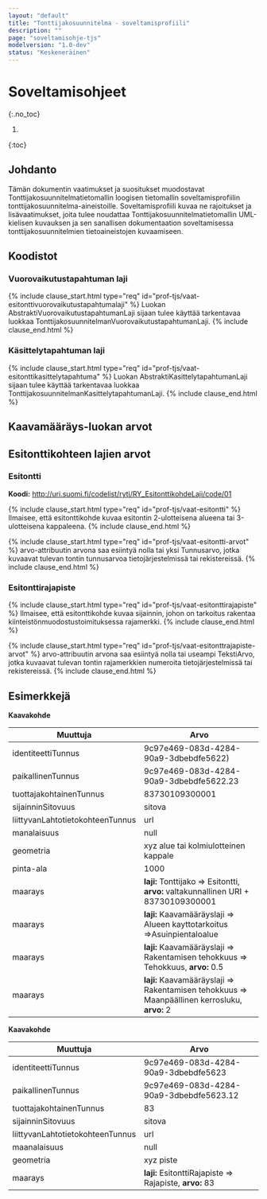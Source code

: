 ```yaml
---
layout: "default"
title: "Tonttijakosuunnitelma - soveltamisprofiili"
description: ""
page: "soveltamisohje-tjs"
modelversion: "1.0-dev"
status: "Keskeneräinen"
---
```

# Soveltamisohjeet
{:.no_toc}

1. 
{:toc}

## Johdanto

Tämän dokumentin vaatimukset ja suositukset muodostavat Tonttijakosuunnitelmatietomallin loogisen tietomallin soveltamisprofiilin tonttijakosuunnitelma-aineistoille. Soveltamisprofiili kuvaa ne rajoitukset ja lisävaatimukset, joita tulee noudattaa Tonttijakosuunnitelmatietomallin UML-kielisen kuvauksen ja sen sanallisen dokumentaation soveltamisessa tonttijakosuunnitelmien tietoaineistojen kuvaamiseen.

## Koodistot

### Vuorovaikutustapahtuman laji

<!--Lisää sisäiset linkit vielä -->
{% include clause_start.html type="req" id="prof-tjs/vaat-esitonttivuorovaikutustapahtumalaji" %}
Luokan AbstraktiVuorovaikutustapahtumanLaji sijaan tulee käyttää tarkentavaa luokkaa TonttijakosuunnitelmanVuorovaikutustapahtumanLaji.
{% include clause_end.html %}

### Käsittelytapahtuman laji

<!--Lisää sisäiset linkit vielä -->
{% include clause_start.html type="req" id="prof-tjs/vaat-esitonttikasittelytapahtuma" %}
Luokan AbstraktiKasittelytapahtumanLaji sijaan tulee käyttää tarkentavaa luokkaa TonttijakosuunnitelmanKasittelytapahtumanLaji.
{% include clause_end.html %}

## Kaavamääräys-luokan arvot


## Esitonttikohteen lajien arvot

### Esitontti

**Koodi:** http://uri.suomi.fi/codelist/rytj/RY_EsitonttikohdeLaji/code/01

<!--Lisää sisäiset linkit vielä -->
{% include clause_start.html type="req" id="prof-tjs/vaat-esitontti" %}
Ilmaisee, että esitonttikohde kuvaa esitontin 2-ulotteisena alueena tai 3-ulotteisena kappaleena.
{% include clause_end.html %}

<!--Lisää sisäiset linkit vielä -->
{% include clause_start.html type="req" id="prof-tjs/vaat-esitontti-arvot" %}
arvo-attribuutin arvona saa esiintyä nolla tai yksi Tunnusarvo, jotka kuvaavat tulevan tontin tunnusarvoa tietojärjestelmissä tai rekistereissä.
{% include clause_end.html %}

### Esitonttirajapiste

<!--Lisää sisäiset linkit vielä -->
{% include clause_start.html type="req" id="prof-tjs/vaat-esitonttirajapiste" %}
Ilmaisee, että esitonttikohde kuvaa sijainnin, johon on tarkoitus rakentaa kiinteistönmuodostustoimituksessa rajamerkki.
{% include clause_end.html %}

<!--Lisää sisäiset linkit vielä -->
{% include clause_start.html type="req" id="prof-tjs/vaat-esitonttrajapiste-arvot" %}
arvo-attribuutin arvona saa esiintyä nolla tai useampi TekstiArvo, jotka kuvaavat tulevan tontin rajamerkkien numeroita tietojärjestelmissä tai rekistereissä.
{% include clause_end.html %}

## Esimerkkejä

**Kaavakohde**

Muuttuja         | Arvo              
-----------------|---------------------
identiteettiTunnus | 9c97e469-083d-4284-90a9-3dbebdfe5622) 
paikallinenTunnus | 9c97e469-083d-4284-90a9-3dbebdfe5622.23 
tuottajakohtainenTunnus | 83730109300001
sijainninSitovuus | sitova
liittyvanLahtotietokohteenTunnus | url
manalaisuus | null
geometria | xyz alue tai kolmiulotteinen kappale
pinta-ala | 1000
maarays	| **laji:** Tonttijako => Esitontti, **arvo:** valtakunnallinen URI + 83730109300001
maarays	| **laji:**	Kaavamääräyslaji => Alueen kayttotarkoitus =>Asuinpientaloalue	
maarays	| **laji:**	Kaavamääräyslaji => Rakentamisen tehokkuus => Tehokkuus, **arvo:** 0.5
maarays	| **laji:**	Kaavamääräyslaji => Rakentamisen tehokkuus => Maanpäällinen kerrosluku, **arvo:** 2

**Kaavakohde**

Muuttuja         | Arvo              
-----------------|---------------------
identiteettiTunnus | 9c97e469-083d-4284-90a9-3dbebdfe5623
paikallinenTunnus | 9c97e469-083d-4284-90a9-3dbebdfe5623.12
tuottajakohtainenTunnus | 83
sijainninSitovuus | sitova
liittyvanLahtotietokohteenTunnus | url
maanalaisuus | null
geometria | xyz piste
maarays | **laji:** EsitonttiRajapiste => Rajapiste, **arvo:** 83
